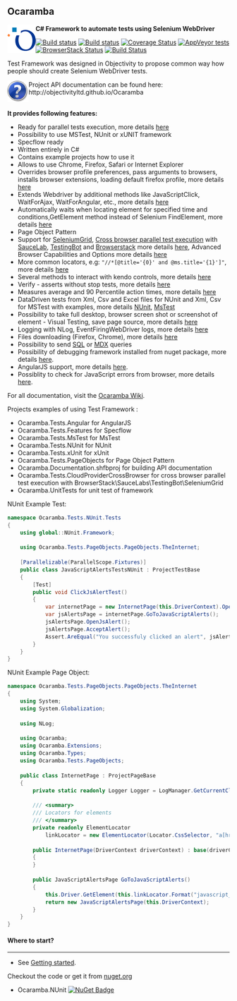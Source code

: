 ## Ocaramba
<img align="left" src="/Ocaramba.Documentation/icons/Objectivity_logo_avatar.png">

**C# Framework to automate tests using Selenium WebDriver**

[![Build status](https://ci.appveyor.com/api/projects/status/p8p3bndotyknv7rk/branch/master?svg=true)](https://ci.appveyor.com/project/ObjectivityAdminsTeam/ocaramba/branch/master)
[![Build status](https://ci.appveyor.com/api/projects/status/p8p3bndotyknv7rk?svg=true)](https://ci.appveyor.com/project/ObjectivityAdminsTeam/ocaramba)
[![Coverage Status](https://img.shields.io/coveralls/github/ObjectivityLtd/Ocaramba.svg)](https://coveralls.io/github/ObjectivityLtd/Ocaramba)
[![AppVeyor tests](https://img.shields.io/appveyor/tests/ObjectivityAdminsTeam/ocaramba.svg)](https://ci.appveyor.com/project/ObjectivityAdminsTeam/ocaramba/build/tests)
[![BrowserStack Status](https://www.browserstack.com/automate/badge.svg?badge_key=TmV0eWg4WElNTVBER2M2YWZSYVc2UjFCS2tJWjV4TUEwOFFpb0FXdGZVND0tLTJqRkVubVhnQWd2NHlISkFnMlBsM0E9PQ==--f3a8ace2e27c1ddf49487dd172e969dcacef037d)](https://www.browserstack.com/automate/public-build/TmV0eWg4WElNTVBER2M2YWZSYVc2UjFCS2tJWjV4TUEwOFFpb0FXdGZVND0tLTJqRkVubVhnQWd2NHlISkFnMlBsM0E9PQ==--f3a8ace2e27c1ddf49487dd172e969dcacef037d)
[![Build Status](https://saucelabs.com/buildstatus/jraczek)](https://saucelabs.com/beta/builds/8de234710c7c46f1b5d0e9c9438e5d06)

Test Framework was designed in Objectivity to propose common way how people should create Selenium WebDriver tests.

<img align="left" src="/Ocaramba.Documentation/icons/Help.png">
Project API documentation can be found here: http://objectivityltd.github.io/Ocaramba<br /><br />

**It provides following features:**
- Ready for parallel tests execution, more details [here](https://github.com/ObjectivityLtd/Ocaramba/wiki/Selenium%20Parallel%20tests%20execution)
- Possibility to use MSTest, NUnit or xUNIT framework
- Specflow ready
- Written entirely in C#
- Contains example projects how to use it
- Allows to use Chrome, Firefox, Safari or Internet Explorer
- Overrides browser profile preferences, pass arguments to browsers,  installs browser extensions, loading default firefox profile, more details [here](https://github.com/ObjectivityLtd/Ocaramba/wiki/Override%20browser%20profile%20preferences,%20install%20browser%20extensions)
- Extends Webdriver by additional methods like JavaScriptClick, WaitForAjax, WaitForAngular, etc., more details [here](http://objectivityltd.github.io/Ocaramba/html/d51aa97e-08b5-c0b6-6987-c10545a64ebd.htm)
- Automatically waits when locating element for specified time and conditions,GetElement method instead of Selenium FindElement, more details [here](http://objectivityltd.github.io/Ocaramba/html/3c09ca99-f931-c6c9-98fc-194eff6500ff.htm)
- Page Object Pattern
- Support for [SeleniumGrid](https://github.com/SeleniumHQ/selenium/wiki/Grid2), [Cross browser parallel test execution](https://github.com/ObjectivityLtd/Ocaramba/wiki/Cross-browser-parallel-test-execution-with-SeleniumGrid-or-testing-Cloud-Providers) with [SauceLab](https://saucelabs.com/), [TestingBot](https://testingbot.com) and [Browserstack](https://www.browserstack.com/) more details [here](https://github.com/ObjectivityLtd/Ocaramba/wiki/Selenium-Grid-support), Advanced Browser Capabilities and Options more details [here](https://github.com/ObjectivityLtd/Ocaramba/wiki/Advanced-Browser-Capabilities-and-options)
- More common locators, e.g: ```"//*[@title='{0}' and @ms.title='{1}']"```, more details [here](https://github.com/ObjectivityLtd/Ocaramba/wiki/More%20common%20locators)
- Several methods to interact with kendo controls, more details [here](https://github.com/ObjectivityLtd/Ocaramba/wiki/Interact%20with%20kendo%20controls)
- Verify - asserts without stop tests, more details [here](https://github.com/ObjectivityLtd/Ocaramba/wiki/Verify-asserts-without-stop-tests)
- Measures average and 90 Percentile action times, more details [here](https://github.com/ObjectivityLtd/Ocaramba/wiki/Performance%20measures)
- DataDriven tests from Xml, Csv and Excel files for NUnit and  Xml, Csv for MSTest with examples, more details [NUnit](https://github.com/ObjectivityLtd/Ocaramba/wiki/NUnit-DataDriven-tests-from-Xml,-CSV-and-Excel-files), [MsTest](https://github.com/ObjectivityLtd/Ocaramba/wiki/MsTest-DataDriven-tests-from-Xml-and-CSV-files)
- Possibility to take full desktop, browser screen shot or screenshot of element - Visual Testing, save page source, more details [here](https://github.com/ObjectivityLtd/Ocaramba/wiki/Screen-shots:-full-desktop,-selenium.-PageSource-saving)
- Logging with NLog, EventFiringWebDriver logs, more details [here](https://github.com/ObjectivityLtd/Ocaramba/wiki/Logging)
- Files downloading (Firefox, Chrome), more details [here](https://github.com/ObjectivityLtd/Ocaramba/wiki/Downloading%20files)
- Possibility to send [SQL](http://objectivityltd.github.io/Ocaramba/html/730c92c7-831a-4449-3938-16540cf259b8.htm) or [MDX](http://objectivityltd.github.io/Ocaramba/html/7de319df-06eb-1c79-8c2d-9c60aaf3ab85.htm) queries
- Possibility of debugging framework installed from nuget package, more details [here](https://github.com/ObjectivityLtd/Ocaramba/wiki/Debugging-Test.Automation-framework).
- AngularJS support, more details [here](https://github.com/ObjectivityLtd/Ocaramba/wiki/Angular-support).
- Possiblity to check for JavaScript errors from browser, more details [here](https://github.com/ObjectivityLtd/Ocaramba/wiki/Verifying-Javascript-Errors-from-browser).

For all documentation, visit the [Ocaramba Wiki](https://github.com/ObjectivityLtd/Ocaramba/wiki).

Projects examples of using Test Framework :
- Ocaramba.Tests.Angular for AngularJS
- Ocaramba.Tests.Features for Specflow
- Ocaramba.Tests.MsTest for MsTest
- Ocaramba.Tests.NUnit for NUnit
- Ocaramba.Tests.xUnit for xUnit
- Ocaramba.Tests.PageObjects for Page Object Pattern
- Ocaramba.Documentation.shfbproj for building API documentation
- Ocaramba.Tests.CloudProviderCrossBrowser for cross browser parallel test execution with BrowserStack\SauceLabs\TestingBot\SeleniumGrid
- Ocaramba.UnitTests for unit test of framework

NUnit Example Test:

```csharp
namespace Ocaramba.Tests.NUnit.Tests
{
    using global::NUnit.Framework;

    using Ocaramba.Tests.PageObjects.PageObjects.TheInternet;

    [Parallelizable(ParallelScope.Fixtures)]
    public class JavaScriptAlertsTestsNUnit : ProjectTestBase
    {
        [Test]
        public void ClickJsAlertTest()
        {
            var internetPage = new InternetPage(this.DriverContext).OpenHomePage();
            var jsAlertsPage = internetPage.GoToJavaScriptAlerts();
            jsAlertsPage.OpenJsAlert();
            jsAlertsPage.AcceptAlert();
            Assert.AreEqual("You successfuly clicked an alert", jsAlertsPage.ResultText);
        }
    }
}

```

NUnit Example Page Object:

```csharp
namespace Ocaramba.Tests.PageObjects.PageObjects.TheInternet
{
    using System;
    using System.Globalization;

    using NLog;

    using Ocaramba;
    using Ocaramba.Extensions;
    using Ocaramba.Types;
    using Ocaramba.Tests.PageObjects;

    public class InternetPage : ProjectPageBase
    {
        private static readonly Logger Logger = LogManager.GetCurrentClassLogger();

        /// <summary>
        /// Locators for elements
        /// </summary>
        private readonly ElementLocator
            linkLocator = new ElementLocator(Locator.CssSelector, "a[href='/{0}']");

        public InternetPage(DriverContext driverContext) : base(driverContext)
        {
        }

        public JavaScriptAlertsPage GoToJavaScriptAlerts()
        {
            this.Driver.GetElement(this.linkLocator.Format("javascript_alerts")).Click();
            return new JavaScriptAlertsPage(this.DriverContext);
        }
    }
}
```
		
#### Where to start?
-------------
- See [Getting started](https://github.com/ObjectivityLtd/Ocaramba/wiki/Getting%20started).

Checkout the code or get it from [nuget.org](https://www.nuget.org/packages?q=Ocaramba)
- Ocaramba.NUnit [![NuGet Badge](https://buildstats.info/nuget/Ocaramba)](https://www.nuget.org/packages/Ocaramba/)
